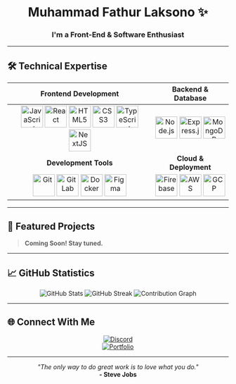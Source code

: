<div align="center">

# Muhammad Fathur Laksono ✨  
### I'm a **Front-End & Software Enthusiast**

---

</div>

## 🛠️ Technical Expertise

<div align="center">

| **Frontend Development** | **Backend & Database** |
|:-------------------------:|:----------------------:|
| <div align="center"><img src="https://profilinator.rishav.dev/skills-assets/javascript-original.svg" alt="JavaScript" height="50" /> <img src="https://profilinator.rishav.dev/skills-assets/react-original-wordmark.svg" alt="React" height="50" /> <img src="https://profilinator.rishav.dev/skills-assets/html5-original-wordmark.svg" alt="HTML5" height="50" /> <img src="https://profilinator.rishav.dev/skills-assets/css3-original-wordmark.svg" alt="CSS3" height="50" /> <img src="https://profilinator.rishav.dev/skills-assets/typescript-original.svg" alt="TypeScript" height="50" /> <img src="https://profilinator.rishav.dev/skills-assets/nextjs.png" alt="NextJS" height="50" /></div> | <div align="center"><img src="https://profilinator.rishav.dev/skills-assets/nodejs-original-wordmark.svg" alt="Node.js" height="50" /> <img src="https://profilinator.rishav.dev/skills-assets/express-original-wordmark.svg" alt="Express.js" height="50" /> <img src="https://profilinator.rishav.dev/skills-assets/mongodb-original-wordmark.svg" alt="MongoDB" height="50" /></div> |
| **Development Tools** | **Cloud & Deployment** |
| <div align="center"><img src="https://profilinator.rishav.dev/skills-assets/git-scm-icon.svg" alt="Git" height="50" /> <img src="https://profilinator.rishav.dev/skills-assets/gitlab.svg" alt="GitLab" height="50" /> <img src="https://profilinator.rishav.dev/skills-assets/docker-original-wordmark.svg" alt="Docker" height="50" /> <img src="https://profilinator.rishav.dev/skills-assets/figma-icon.svg" alt="Figma" height="50" /></div> | <div align="center"><img src="https://profilinator.rishav.dev/skills-assets/firebase.png" alt="Firebase" height="50" /> <img src="https://profilinator.rishav.dev/skills-assets/amazonwebservices-original-wordmark.svg" alt="AWS" height="50" /> <img src="https://profilinator.rishav.dev/skills-assets/google_cloud-icon.svg" alt="GCP" height="50" /></div> |

</div>

---

## 💎 Featured Projects

> **Coming Soon! Stay tuned.**

---

## 📈 GitHub Statistics

<div align="center">

<img src="https://github-readme-stats.vercel.app/api?username=fleurdefontaine&show_icons=true&theme=tokyonight&hide_border=true&custom_title=My%20GitHub%20Journey&bg_color=1a1b27&icon_color=70a5fd&title_color=70a5fd&text_color=38bdae" alt="GitHub Stats" />

<img src="https://github-readme-streak-stats.herokuapp.com?user=fleurdefontaine&theme=tokyonight&hide_border=true&background=1a1b27&stroke=70a5fd&ring=70a5fd&fire=ff007f&currStreakLabel=70a5fd" alt="GitHub Streak" />

<img src="https://github-readme-activity-graph.vercel.app/graph?username=fleurdefontaine&theme=tokyo-night&hide_border=true&bg_color=1a1b27&line=70a5fd&point=70a5fd&color=38bdae" alt="Contribution Graph" />

</div>

---

## 🌐 Connect With Me

<div align="center">

[![Discord](https://img.shields.io/badge/Discord-%237289DA.svg?style=for-the-badge&logo=discord&logoColor=white)](https://discord.com/users/1053137534298902538)  
[![Portfolio](https://img.shields.io/badge/Portfolio-%23000000.svg?style=for-the-badge&logo=firefox&logoColor=white)](https://rvnaa.site)

</div>

---

<div align="center">

*"The only way to do great work is to love what you do."*  
**- Steve Jobs**

</div>
